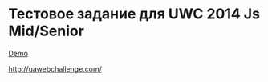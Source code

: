 # Тестовое задание для UWC 2014 Js Mid/Senior

[Demo](http://sleepwalker.github.io/uwc2014)

http://uawebchallenge.com/
